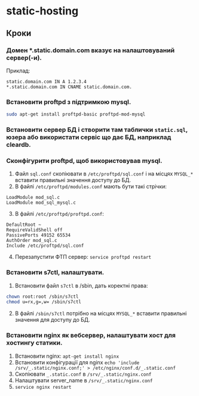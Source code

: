 static-hosting
==============

## Кроки

### Домен *.static.domain.com вказує на налаштовуваний сервер(-и).
Приклад:
```
static.domain.com IN A 1.2.3.4
*.static.domain.com IN CNAME static.domain.com.
```

### Встановити proftpd з підтримкою mysql.
```bash
sudo apt-get install proftpd-basic proftpd-mod-mysql
```

### Встановити сервер БД і створити там таблички `static.sql`, юзера або використати сервіс що дає БД, наприклад cleardb.
### Сконфігурити proftpd, щоб використовував mysql.
1. Файл `sql.conf` скопіювати в `/etc/proftpd/sql.conf` і на місцях `MYSQL_*` вставити правильні значення доступу до БД.
2. В файлі `/etc/proftpd/modules.conf` мають бути такі стрічки:
```
LoadModule mod_sql.c
LoadModule mod_sql_mysql.c
```
3. В файлі `/etc/proftpd/proftpd.conf`:
```
DefaultRoot ~
RequireValidShell off
PassivePorts 49152 65534
AuthOrder mod_sql.c
Include /etc/proftpd/sql.conf
```
4. Перезапустити ФТП сервер: ```service proftpd restart```

### Встановити s7ctl, налаштувати.
1. Встановити файл `s7ctl` в /sbin, дать коректні права:
```bash
chown root:root /sbin/s7ctl
chmod u=rx,g=,w= /sbin/s7ctl
```
2. В файлі `/sbin/s7ctl` потрібно на місцях `MYSQL_*` вставити правильні значення для доступу до БД.

### Встановити nginx як вебсервер, налаштувати хост для хостингу статики.
1. Встановити nginx: `apt-get install nginx`
2. Встановити конфігурації для nginx `echo 'include /srv/_.static/nginx.conf;' > /etc/nginx/conf.d/_.static.conf`
3. Скопіювати `_.static.conf` в `/srv/_.static/nginx.conf`
4. Налаштувати server_name в `/srv/_.static/nginx.conf`
5. `service nginx restart`
